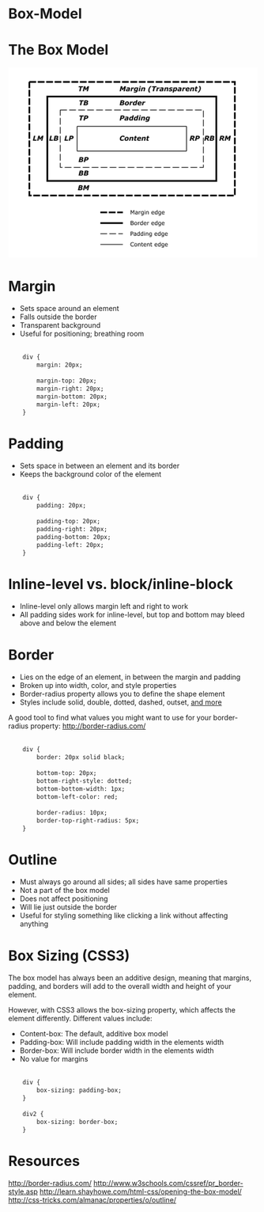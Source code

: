 Box-Model
=========

# The Box Model

![alt tag](/imgs/box.png?raw=true "BOX MODEL")

# Margin

* Sets space around an element
* Falls outside the border
* Transparent background
* Useful for positioning; breathing room

<pre><code>
	div {
		margin: 20px;

		margin-top: 20px;
		margin-right: 20px;
		margin-bottom: 20px;
		margin-left: 20px;
	}	
</code></pre>

# Padding

* Sets space in between an element and its border
* Keeps the background color of the element

<pre><code>
	div {
		padding: 20px;

		padding-top: 20px;
		padding-right: 20px;
		padding-bottom: 20px;
		padding-left: 20px;
	}	
</code></pre>

# Inline-level vs. block/inline-block

* Inline-level only allows margin left and right to work
* All padding sides work for inline-level, but top and bottom may bleed above and below the element

# Border

* Lies on the edge of an element, in between the margin and padding
* Broken up into width, color, and style properties
* Border-radius property allows you to define the shape element
* Styles include solid, double, dotted, dashed, outset, [and more](http://www.w3schools.com/cssref/pr_border-style.asp)

A good tool to find what values you might want to use for your border-radius property: <http://border-radius.com/>

<pre><code>
	div {
		border: 20px solid black;

		bottom-top: 20px;
		bottom-right-style: dotted;
		bottom-bottom-width: 1px;
		bottom-left-color: red;

		border-radius: 10px;
		border-top-right-radius: 5px;
	}	
</code></pre>

# Outline

* Must always go around all sides; all sides have same properties
* Not a part of the box model
* Does not affect positioning
* Will lie just outside the border
* Useful for styling something like clicking a link without affecting anything

# Box Sizing (CSS3)

The box model has always been an additive design, meaning that margins, padding, and borders will add to the overall width and height of your element.

However, with CSS3 allows the box-sizing property, which affects the element differently. Different values include:

* Content-box: The default, additive box model
* Padding-box: Will include padding width in the elements width
* Border-box: Will include border width in the elements width
* No value for margins

<pre><code>
	div {
  		box-sizing: padding-box;
	}

	div2 {
  		box-sizing: border-box;
	}
</code></pre>

# Resources

<http://border-radius.com/>
<http://www.w3schools.com/cssref/pr_border-style.asp>
<http://learn.shayhowe.com/html-css/opening-the-box-model/>
<http://css-tricks.com/almanac/properties/o/outline/>


